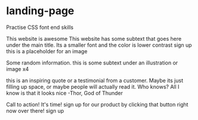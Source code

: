 # landing-page
Practise CSS font end skills

This website is awesome
This website has some subtext that goes here under the main title. Its a smaller font and the color is lower contrast
sign up
this is a placeholder for an image

Some random information.
this is some subtext under an illustration or image x4

this is an inspiring quote or a testimonial from a customer. Maybe its just filling up space, or maybe people will actually read it. Who knows? All I know is that it looks nice -Thor, God of Thunder

Call to action! It's time!
sign up for our product by clicking that button right now over there!
sign up